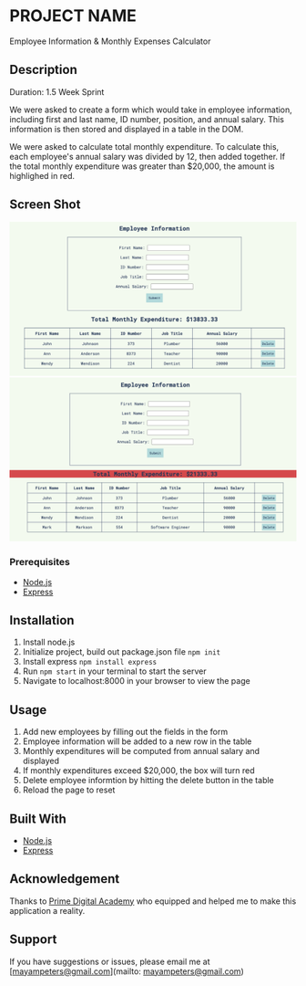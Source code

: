 # PROJECT NAME
Employee Information & Monthly Expenses Calculator

## Description

Duration: 1.5 Week Sprint

We were asked to create a form which would take in employee information, including first and last name, ID number, position, and annual salary. This information is then stored and displayed in a table in the DOM.

We were asked to calculate total monthly expenditure. To calculate this, each employee's annual salary was divided by 12, then added together. If the total monthly expenditure was greater than $20,000, the amount is highlighed in red.

## Screen Shot

![screenshot of salary calculator](Public/screenshots/salary-calc1.png "Screenshot of Salary Calculator")
![screenshot of salary calculator](Public/screenshots/salary-calc2.png "Screenshot of Salary Calculator")

### Prerequisites

- [Node.js](https://nodejs.org/en/)
- [Express](https://expressjs.com/)

## Installation

1. Install node.js 
2. Initialize project, build out package.json file `npm init`
3. Install express `npm install express`
4. Run `npm start` in your terminal to start the server
5. Navigate to localhost:8000 in your browser to view the page

## Usage

1. Add new employees by filling out the fields in the form
2. Employee information will be added to a new row in the table
3. Monthly expenditures will be computed from annual salary and displayed
4. If monthly expenditures exceed $20,000, the box will turn red
5. Delete employee informtion by hitting the delete button in the table
6. Reload the page to reset


## Built With

- [Node.js](https://nodejs.org/en/)
- [Express](https://expressjs.com/)

## Acknowledgement
Thanks to [Prime Digital Academy](www.primeacademy.io) who equipped and helped me to make this application a reality.

## Support
If you have suggestions or issues, please email me at [mayampeters@gmail.com](mailto: mayampeters@gmail.com)
